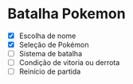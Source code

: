 # Batalha Pokemon

- [x] Escolha de nome
- [x] Seleção de Pokémon
- [ ] Sistema de batalha
- [ ] Condição de vitoria ou derrota
- [ ] Reinício de partida
